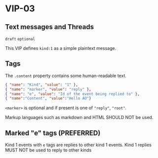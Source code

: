 VIP-03
======

Text messages and Threads
----------------------

`draft` `optional`

This VIP defines `kind:1` as a simple plaintext message.

## Tags

The `.content` property contains some human-readable text. 

```json
{ "name": "Kind", "value": "1" },
{ "name": "marker", "value": "reply" },
{ "name": "e", "value": "Id of the event being replied to" },
{ "name":"Content", "value":"Hello AO"}
```

`<marker>` is optional and if present is one of `"reply"`, `"root"`.

Markup languages such as markdown and HTML SHOULD NOT be used. 

## Marked "e" tags (PREFERRED)

Kind 1 events with `e` tags are replies to other kind 1 events. Kind 1 replies MUST NOT be used to reply to other kinds



